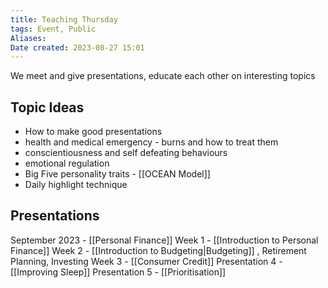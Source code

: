 ```yaml
---
title: Teaching Thursday
tags: Event, Public
Aliases:
Date created: 2023-08-27 15:01
---
```


We meet and give presentations, educate each other on interesting topics

## Topic Ideas
- How to make good presentations 
- health and medical emergency - burns and how to treat them
- conscientiousness and self defeating behaviours
- emotional regulation
- Big Five personality traits - [[OCEAN Model]]
- Daily highlight technique
## Presentations

September 2023 - [[Personal Finance]] 
	Week 1 - [[Introduction to Personal Finance]] 
	Week 2 - [[Introduction to Budgeting|Budgeting]] , Retirement Planning, Investing
	Week 3 - [[Consumer Credit]]
	Presentation 4 - [[Improving Sleep]]
	Presentation 5 - [[Prioritisation]]